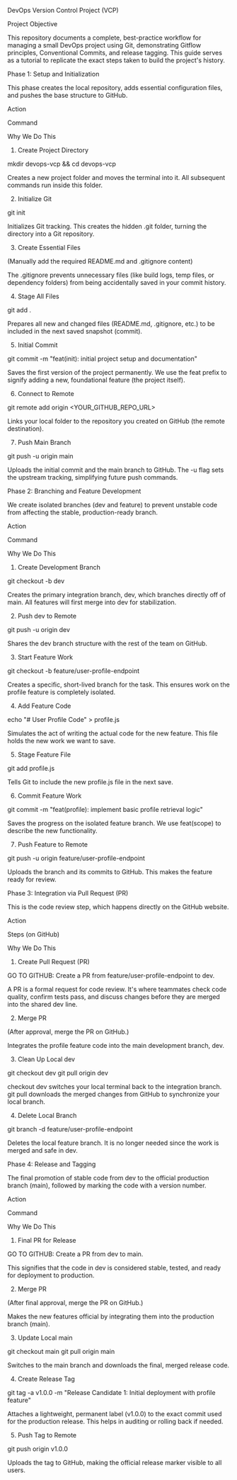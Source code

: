 DevOps Version Control Project (VCP)

Project Objective

This repository documents a complete, best-practice workflow for managing a small DevOps project using Git, demonstrating Gitflow principles, Conventional Commits, and release tagging. This guide serves as a tutorial to replicate the exact steps taken to build the project's history.

 Phase 1: Setup and Initialization

This phase creates the local repository, adds essential configuration files, and pushes the base structure to GitHub.

Action

Command

Why We Do This

1. Create Project Directory

mkdir devops-vcp && cd devops-vcp

Creates a new project folder and moves the terminal into it. All subsequent commands run inside this folder.

2. Initialize Git

git init

Initializes Git tracking. This creates the hidden .git folder, turning the directory into a Git repository.

3. Create Essential Files

(Manually add the required README.md and .gitignore content)

The .gitignore prevents unnecessary files (like build logs, temp files, or dependency folders) from being accidentally saved in your commit history.

4. Stage All Files

git add .

Prepares all new and changed files (README.md, .gitignore, etc.) to be included in the next saved snapshot (commit).

5. Initial Commit

git commit -m "feat(init): initial project setup and documentation"

Saves the first version of the project permanently. We use the feat prefix to signify adding a new, foundational feature (the project itself).

6. Connect to Remote

git remote add origin <YOUR_GITHUB_REPO_URL>

Links your local folder to the repository you created on GitHub (the remote destination).

7. Push Main Branch

git push -u origin main

Uploads the initial commit and the main branch to GitHub. The -u flag sets the upstream tracking, simplifying future push commands.

Phase 2: Branching and Feature Development

We create isolated branches (dev and feature) to prevent unstable code from affecting the stable, production-ready branch.

Action

Command

Why We Do This

1. Create Development Branch

git checkout -b dev

Creates the primary integration branch, dev, which branches directly off of main. All features will first merge into dev for stabilization.

2. Push dev to Remote

git push -u origin dev

Shares the dev branch structure with the rest of the team on GitHub.

3. Start Feature Work

git checkout -b feature/user-profile-endpoint

Creates a specific, short-lived branch for the task. This ensures work on the profile feature is completely isolated.

4. Add Feature Code

echo "# User Profile Code" > profile.js

Simulates the act of writing the actual code for the new feature. This file holds the new work we want to save.

5. Stage Feature File

git add profile.js

Tells Git to include the new profile.js file in the next save.

6. Commit Feature Work

git commit -m "feat(profile): implement basic profile retrieval logic"

Saves the progress on the isolated feature branch. We use feat(scope) to describe the new functionality.

7. Push Feature to Remote

git push -u origin feature/user-profile-endpoint

Uploads the branch and its commits to GitHub. This makes the feature ready for review.

Phase 3: Integration via Pull Request (PR)

This is the code review step, which happens directly on the GitHub website.

Action

Steps (on GitHub)

Why We Do This

1. Create Pull Request (PR)

GO TO GITHUB: Create a PR from feature/user-profile-endpoint to dev.

A PR is a formal request for code review. It's where teammates check code quality, confirm tests pass, and discuss changes before they are merged into the shared dev line.

2. Merge PR

(After approval, merge the PR on GitHub.)

Integrates the profile feature code into the main development branch, dev.

3. Clean Up Local dev

git checkout dev
git pull origin dev

checkout dev switches your local terminal back to the integration branch. git pull downloads the merged changes from GitHub to synchronize your local branch.

4. Delete Local Branch

git branch -d feature/user-profile-endpoint

Deletes the local feature branch. It is no longer needed since the work is merged and safe in dev.

Phase 4: Release and Tagging

The final promotion of stable code from dev to the official production branch (main), followed by marking the code with a version number.

Action

Command

Why We Do This

1. Final PR for Release

GO TO GITHUB: Create a PR from dev to main.

This signifies that the code in dev is considered stable, tested, and ready for deployment to production.

2. Merge PR

(After final approval, merge the PR on GitHub.)

Makes the new features official by integrating them into the production branch (main).

3. Update Local main

git checkout main
git pull origin main

Switches to the main branch and downloads the final, merged release code.

4. Create Release Tag

git tag -a v1.0.0 -m "Release Candidate 1: Initial deployment with profile feature"

Attaches a lightweight, permanent label (v1.0.0) to the exact commit used for the production release. This helps in auditing or rolling back if needed.

5. Push Tag to Remote

git push origin v1.0.0

Uploads the tag to GitHub, making the official release marker visible to all users.
